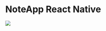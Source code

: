 <h1>NoteApp React Native</h1>
<img  src="https://api.yayanfaturrohman.upg.ac.id/uploads/1707598556394-Screenshot_1707598164.png"/>
